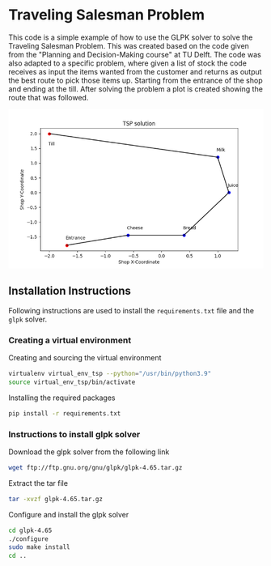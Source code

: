 # Traveling Salesman Problem

This code is a simple example of how to use the GLPK solver to solve the Traveling Salesman Problem.
This was created based on the code given from the "Planning and Decision-Making course" at TU Delft.
The code was also adapted to a specific problem, where given a list of stock the code receives as input 
the items wanted from the customer and returns as output the best route to pick those items up. Starting
from the entrance of the shop and ending at the till. After solving the problem a plot is created showing 
the route that was followed.

![alt text](TSP_solution_example.png)

## Installation Instructions
Following instructions are used to install the `requirements.txt` file and the `glpk` solver.

### Creating a virtual environment
Creating and sourcing the virtual environment
```bash 
virtualenv virtual_env_tsp --python="/usr/bin/python3.9"
source virtual_env_tsp/bin/activate
```

Installing the required packages
```bash
pip install -r requirements.txt
```

### Instructions to install glpk solver

Download the glpk solver from the following link
```bash
wget ftp://ftp.gnu.org/gnu/glpk/glpk-4.65.tar.gz
```

Extract the tar file
```bash
tar -xvzf glpk-4.65.tar.gz
```

Configure and install the glpk solver
```bash
cd glpk-4.65 
./configure
sudo make install
cd ..
```